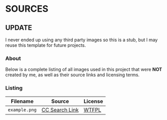 # SOURCES

## UPDATE

I never ended up using any third party images so this is a stub, but I may reuse this template for future projects.

### About

Below is a complete listing of all images used in this project that were **NOT** created by me, as well as their source links and licensing terms.

### Listing

| Filename | Source | License |
| -------- | ------ | ------- |
| `example.png` | [CC Search Link](https://search.creativecommons.org/) |[WTFPL](http://www.wtfpl.net/about/) |
